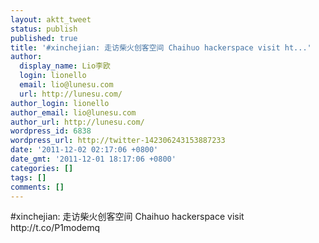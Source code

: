 ```yaml
---
layout: aktt_tweet
status: publish
published: true
title: '#xinchejian: 走访柴火创客空间 Chaihuo hackerspace visit ht...'
author:
  display_name: Lio李欧
  login: lionello
  email: lio@lunesu.com
  url: http://lunesu.com/
author_login: lionello
author_email: lio@lunesu.com
author_url: http://lunesu.com/
wordpress_id: 6838
wordpress_url: http://twitter-142306243153887233
date: '2011-12-02 02:17:06 +0800'
date_gmt: '2011-12-01 18:17:06 +0800'
categories: []
tags: []
comments: []
---
```

<p>#xinchejian: 走访柴火创客空间 Chaihuo hackerspace visit http:&#47;&#47;t.co&#47;P1modemq</p>
